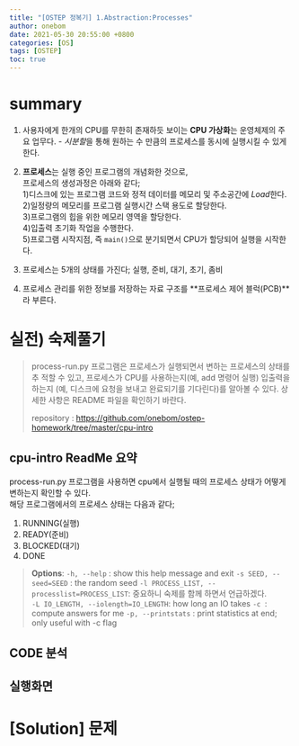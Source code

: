 ```yaml
---
title: "[OSTEP 정복기] 1.Abstraction:Processes"
author: onebom
date: 2021-05-30 20:55:00 +0800
categories: [OS]
tags: [OSTEP]
toc: true
---
```


# summary
1. 사용자에게 한개의 CPU를 무한히 존재하듯 보이는 **CPU 가상화**는 운영체제의 주요 업무다. - *시분할*을 통해 원하는 수 만큼의 프로세스를 동시에 실행시킬 수 있게 한다.
2. **프로세스**는 실행 중인 프로그램의 개념화한 것으로,   
   프로세스의 생성과정은 아래와 같다;   
   1)디스크에 있는 프로그램 코드와 정적 데이터를 메모리 및 주소공간에 *Load*한다.   
   2)일정량의 메모리를 프로그램 실행시간 스택 용도로 할당한다.   
   3)프로그램의 힙을 위한 메모리 영역을 할당한다.   
   4)입출력 초기화 작업을 수행한다.   
   5)프로그램 시작지점, 즉 `main()`으로 분기되면서 CPU가 할당되어 실행을 시작한다.

3. 프로세스는 5개의 상태를 가진다; 실행, 준비, 대기, 초기, 좀비   
4. 프로세스 관리를 위한 정보를 저장하는 자료 구조를 **프로세스 제어 블럭(PCB)**라 부른다.

# 실전) 숙제풀기
> process-run.py 프로그램은 프로세스가 실행되면서 변하는 프로세스의 상태를 추 적할 수 있고, 프로세스가 CPU를 사용하는지(예, add 명령어 실행) 입출력을 하는지 (예, 디스크에 요청을 보내고 완료되기를 기다린다)를 알아볼 수 있다. 상세한 사항은 README 파일을 확인하기 바란다.   
>
> repository : https://github.com/onebom/ostep-homework/tree/master/cpu-intro

## cpu-intro ReadMe 요약
process-run.py 프로그램을 사용하면 cpu에서 실행될 때의 프로세스 상태가 어떻게 변하는지 확인할 수 있다.   
해당 프로그램에서의 프로세스 상태는 다음과 같다;
1. RUNNING(실행)
2. READY(준비)
3. BLOCKED(대기)
4. DONE

> **Options**:
> `-h, --help` : show this help message and exit
> `-s SEED, --seed=SEED` : the random seed
> `-l PROCESS_LIST, --processlist=PROCESS_LIST`: 중요하니 숙제를 함께 하면서 언급하겠다.  
> `-L IO_LENGTH, --iolength=IO_LENGTH`: how long an IO takes
> `-c `: compute answers for me
> `-p, --printstats` : print statistics at end; only useful with -c flag


## CODE 분석
## 실행화면

# [Solution] 문제
